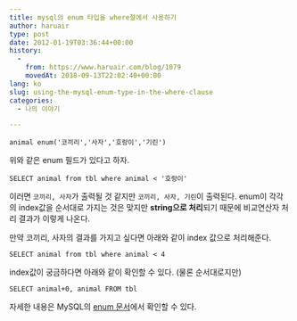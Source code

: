 ```yaml
---
title: mysql의 enum 타입을 where절에서 사용하기
author: haruair
type: post
date: 2012-01-19T03:36:44+00:00
history:
  - 
    from: https://www.haruair.com/blog/1079
    movedAt: 2018-09-13T22:02:40+00:00
lang: ko
slug: using-the-mysql-enum-type-in-the-where-clause
categories:
  - 나의 이야기

---
```

    animal enum('코끼리','사자','호랑이','기린')
    

위와 같은 enum 필드가 있다고 하자.

    SELECT animal from tbl where animal < '호랑이'
    

이러면 `코끼리, 사자`가 출력될 것 같지만 `코끼리, 사자, 기린`이 출력된다. enum이 각각의 index값을 순서대로 가지는 것은 맞지만 **string으로 처리**되기 때문에 비교연산자 처리 결과가 이렇게 나온다.

만약 코끼리, 사자의 결과를 가지고 싶다면 아래와 같이 index 값으로 처리해준다.

    SELECT animal from tbl where animal < 4
    

index값이 궁금하다면 아래와 같이 확인할 수 있다. (물론 순서대로지만)

    SELECT animal+0, animal FROM tbl
    

자세한 내용은 MySQL의 [enum 문서][1]에서 확인할 수 있다.

 [1]: http://dev.mysql.com/doc/refman/5.6/en/enum.html